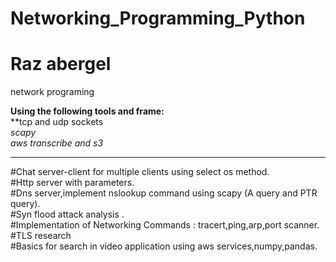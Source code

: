 # Networking_Programming_Python
# Raz abergel
network programing 

**Using the following tools and frame:<br>**
**tcp and udp sockets<br>
*scapy <br>
*aws transcribe and s3 <br>**

***********

#Chat server-client for multiple clients using select os method.<br>
#Http server with parameters.<br>
#Dns server,implement nslookup command using scapy (A query and PTR query).<br>
#Syn flood attack analysis .<br>
#Implementation of Networking Commands : tracert,ping,arp,port scanner.<br>
#TLS research<br>
#Basics for search in video application using aws services,numpy,pandas.<br>
